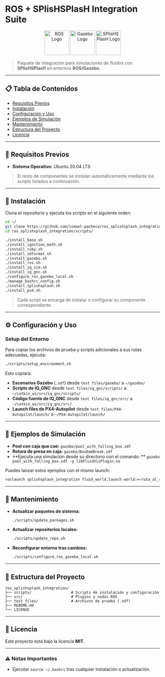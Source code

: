 # ROS + SPlisHSPlasH Integration Suite

<p align="center">
  <img src="https://upload.wikimedia.org/wikipedia/commons/b/bb/Ros_logo.svg" alt="ROS Logo" height="80"/>
  <img src="https://upload.wikimedia.org/wikipedia/commons/5/5e/Gazebo_logo_without_text.svg" alt="Gazebo Logo" height="80"/>
  <img src="https://raw.githubusercontent.com/InteractiveComputerGraphics/SPlisHSPlasH/master/doc/images/logo.jpg" alt="SPlisHSPlasH Logo" height="80"/>
</p>

> Paquete de integración para simulaciones de fluidos con **SPlisHSPlasH** en entornos **ROS/Gazebo**.

---

## 📋 Tabla de Contenidos

* [Requisitos Previos](#-requisitos-previos)
* [Instalación](#-instalación)
* [Configuración y Uso](#-configuración-y-uso)
* [Ejemplos de Simulación](#-ejemplos-de-simulación)
* [Mantenimiento](#-mantenimiento)
* [Estructura del Proyecto](#-estructura-del-proyecto)
* [Licencia](#licencia)

---

## 📌 Requisitos Previos

* **Sistema Operativo:** Ubuntu 20.04 LTS

> El resto de componentes se instalan automáticamente mediante los scripts listados a continuación.

---

## 🚀 Instalación

Clona el repositorio y ejecuta los scripts en el siguiente orden:

```bash
cd ~/
git clone https://github.com/ismael-pacheco/ros_splishsplash_integration.git
cd ros_splishsplash_integration/scripts/

./install_base.sh
./install_ignition_math.sh
./install_ruby.sh
./install_sdformat.sh
./install_gazebo.sh
./install_ros.sh
./install_iq_sim.sh
./install_iq_gnc.sh
./configure_ros_gazebo_local.sh
./manage_bashrc_config.sh
./install_splishsplash.sh
./install_px4.sh
```

> Cada script se encarga de instalar o configurar su componente correspondiente.

---

## ⚙️ Configuración y Uso

### Setup del Entorno

Para copiar los archivos de prueba y scripts adicionales a sus rutas adecuadas, ejecuta:

```bash
./scripts/setup_environment.sh
```

Esto copiará:

* **Escenarios Gazebo** (`.sdf`) desde `test files/gazebo/` a `~/gazebo/`
* **Scripts de IQ\_GNC** desde `test files/iq_gnc/scripts/` a `~/catkin_ws/src/iq_gnc/scripts/`
* **Código fuente de IQ\_GNC** desde `test files/iq_gnc/src/` a `~/catkin_ws/src/iq_gnc/src/`
* **Launch files de PX4-Autopilot** desde `test files/PX4-Autopilot/launch/` a `~/PX4-Autopilot/launch/`

---

## 🧪 Ejemplos de Simulación

* **Pool con caja que cae:** `gazebo/pool_with_falling_box.sdf`
* **Rotura de presa en caja:** `gazebo/BoxDamBreak.sdf`
* \*\*Ejecuta una simulación desde su directorio con el comando: \*\* `gazebo pool_with_falling_box.sdf -g libFluidVisPlugin.so`&#x20;

Puedes lanzar estos ejemplos con el mismo launch:

```bash
roslaunch splishsplash_integration fluid_world.launch world:=<ruta_al_sdf>
```

---

## 🔧 Mantenimiento

* **Actualizar paquetes de sistema:**

  ```bash
  ./scripts/update_packages.sh
  ```
* **Actualizar repositorios locales:**

  ```bash
  ./scripts/update_repo.sh
  ```
* **Reconfigurar entorno tras cambios:**

  ```bash
  ./scripts/configure_ros_gazebo_local.sh
  ```

---

## 📁 Estructura del Proyecto

```
ros_splishsplash_integration/
├── scripts/                  # Scripts de instalación y configuración
├── src/                      # Plugins y nodos ROS
├── test files/               # Archivos de prueba (.sdf)
├── README.md
└── LICENSE
```

---

## 📝 Licencia

Este proyecto está bajo la licencia **MIT**.

---

### ⚠️ Notas Importantes

* Ejecutar `source ~/.bashrc` tras cualquier instalación o actualización.

